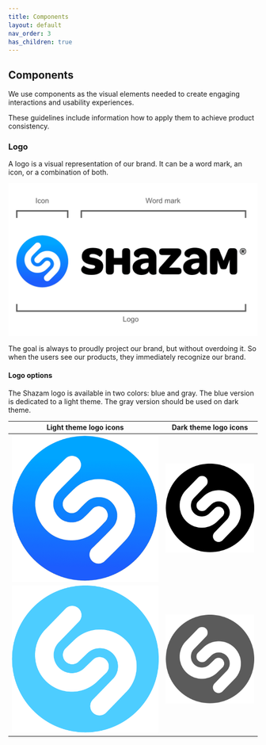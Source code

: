 ```yaml
---
title: Components
layout: default
nav_order: 3
has_children: true
---
```


## Components

We use components as the visual elements needed to create engaging interactions and usability experiences. 

These guidelines include information how to apply them to achieve product consistency.

<!-- 
### Typography
 
NeueMontreal - to check


### Colors

-->

### Logo

A logo is a visual representation of our brand. It can be a word mark, an icon, or a combination of both. 

![Shazam logo explanation](../links/Shazam_logo_expl.png)

The goal is always to proudly project our brand, but without overdoing it. So when the users see our products, they immediately recognize our brand.

#### Logo options

The Shazam logo is available in two colors: blue and gray. The blue version is dedicated to a light theme. The gray version should be used on dark theme.

| Light theme logo icons | Dark theme logo icons |
| ----------- | ----------- |
| ![Shazam blue logo icon](../links/Shazam_blue.png) | ![Shazam gray logo icon](../links/Shazam_gray.png) |
| ![Shazam light blue logo icon](../links/Shazam_light_blue.png) | ![Shazam light gray logo icon](../links/Shazam_light_gray.png) |

<!-- 
do and dont's / best practices
### Button
### Icons
### Accessibility
### Checkbox
### Breadcrumbs
### Card
### Multivariant select
### Notification
### Number picker
### Pagination
### Date and time
### Status messages (error, info, success, warning)
-->